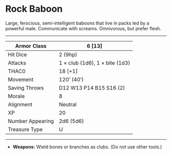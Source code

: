 # Rock Baboon

Large, ferocious, semi-intelligent baboons that live in packs led by a powerful male. Communicate with screams. Omnivorous, but prefer flesh.

------

| Armor Class     | 6 [13]                         |
| ---------------- | ------------------------------ |
| Hit Dice         | 2 (9hp)                        |
| Attacks          | 1 × club (1d6), 1 × bite (1d3) |
| THAC0            | 18 [+1]                        |
| Movement         | 120’ (40’)                     |
| Saving Throws    | D12 W13 P14 B15 S16 (2)        |
| Morale           | 8                              |
| Alignment        | Neutral                        |
| XP               | 20                             |
| Number Appearing | 2d6 (5d6)                      |
| Treasure Type    | U                              |

------

- **Weapons:** Wield bones or branches as clubs. (Do not use other tools.)